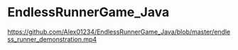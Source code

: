 # EndlessRunnerGame_Java

https://github.com/Alex01234/EndlessRunnerGame_Java/blob/master/endless_runner_demonstration.mp4
